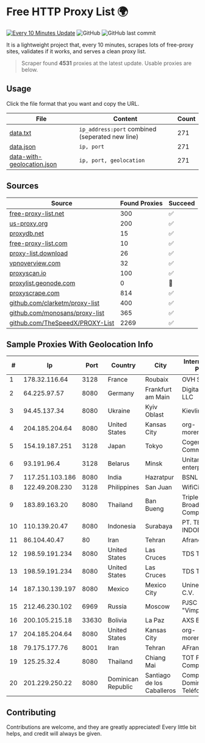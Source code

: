 
# Free HTTP Proxy List 🌍

[![Every 10 Minutes Update](https://github.com/mertguvencli/http-proxy-list/actions/workflows/main.yml/badge.svg?branch=main)](https://github.com/mertguvencli/http-proxy-list/actions/workflows/main.yml)
![GitHub](https://img.shields.io/github/license/mertguvencli/http-proxy-list)
![GitHub last commit](https://img.shields.io/github/last-commit/mertguvencli/http-proxy-list)

It is a lightweight project that, every 10 minutes, scrapes lots of free-proxy sites, validates if it works, and serves a clean proxy list.


> Scraper found **4531** proxies at the latest update. Usable proxies are below.

## Usage

Click the file format that you want and copy the URL.


|File|Content|Count|
|----|-------|-----|
|[data.txt](https://raw.githubusercontent.com/mertguvencli/http-proxy-list/main/proxy-list/data.txt)|`ip_address:port` combined (seperated new line)|271|
|[data.json](https://raw.githubusercontent.com/mertguvencli/http-proxy-list/main/proxy-list/data.json)|`ip, port`|271|
|[data-with-geolocation.json](https://raw.githubusercontent.com/mertguvencli/http-proxy-list/main/proxy-list/data-with-geolocation.json)|`ip, port, geolocation`|271|

## Sources

|Source|Found Proxies|Succeed|
|------|-------------|-------|
|[free-proxy-list.net](https://free-proxy-list.net)|300|✅|
|[us-proxy.org](https://www.us-proxy.org)|200|✅|
|[proxydb.net](http://proxydb.net)|15|✅|
|[free-proxy-list.com](https://free-proxy-list.com/?page=&port=&type%5B%5D=http&type%5B%5D=https&up_time=0&search=Search)|10|✅|
|[proxy-list.download](https://www.proxy-list.download/HTTP)|26|✅|
|[vpnoverview.com](https://vpnoverview.com/privacy/anonymous-browsing/free-proxy-servers)|32|✅|
|[proxyscan.io](https://www.proxyscan.io)|100|✅|
|[proxylist.geonode.com](https://proxylist.geonode.com/api/proxy-list?limit=300&page=1&sort_by=lastChecked&sort_type=desc&protocols=http,https)|0|🚫|
|[proxyscrape.com](https://api.proxyscrape.com/v2/?request=displayproxies&protocol=http&timeout=10000&country=all&ssl=all&anonymity=all)|814|✅|
|[github.com/clarketm/proxy-list](https://raw.githubusercontent.com/clarketm/proxy-list/master/proxy-list-raw.txt)|400|✅|
|[github.com/monosans/proxy-list](https://raw.githubusercontent.com/monosans/proxy-list/main/proxies/http.txt)|365|✅|
|[github.com/TheSpeedX/PROXY-List](https://raw.githubusercontent.com/TheSpeedX/PROXY-List/master/http.txt)|2269|✅|


## Sample Proxies With Geolocation Info

|#|Ip|Port|Country|City|Internet Service Provider|
|-|--|----|-------|----|-------------------------|
|1|178.32.116.64|3128|France|Roubaix|OVH SAS|
|2|64.225.97.57|8080|Germany|Frankfurt am Main|DigitalOcean, LLC|
|3|94.45.137.34|8080|Ukraine|Kyiv Oblast|Kievline LLC|
|4|204.185.204.64|8080|United States|Kansas City|org-morenet.more.net|
|5|154.19.187.251|3128|Japan|Tokyo|Cogent Communications|
|6|93.191.96.4|3128|Belarus|Minsk|Unitary enterprise A1|
|7|117.251.103.186|8080|India|Hazratpur|BSNL Internet|
|8|122.49.208.230|3128|Philippines|San Juan|WifiCity, Inc|
|9|183.89.163.20|8080|Thailand|Ban Bueng|Triple T Broadband Public Company Limited|
|10|110.139.20.47|8080|Indonesia|Surabaya|PT. TELKOM INDONESIA|
|11|86.104.40.47|80|Iran|Tehran|Afranet|
|12|198.59.191.234|8080|United States|Las Cruces|TDS TELECOM|
|13|198.59.191.234|8080|United States|Las Cruces|TDS TELECOM|
|14|187.130.139.197|8080|Mexico|Mexico City|Uninet S.A. de C.V.|
|15|212.46.230.102|6969|Russia|Moscow|PJSC "Vimpelcom"|
|16|200.105.215.18|33630|Bolivia|La Paz|AXS Bolivia S. A.|
|17|204.185.204.64|8080|United States|Kansas City|org-morenet.more.net|
|18|79.175.177.76|8001|Iran|Tehran|AFranet Co|
|19|125.25.32.4|8080|Thailand|Chiang Mai|TOT Public Company Limited|
|20|201.229.250.22|8080|Dominican Republic|Santiago de los Caballeros|Compañía Dominicana de Teléfonos S. A.|



## Contributing

Contributions are welcome, and they are greatly appreciated! Every
little bit helps, and credit will always be given.


